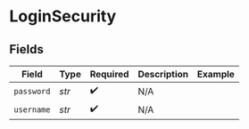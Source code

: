 # LoginSecurity


## Fields

| Field              | Type               | Required           | Description        | Example            |
| ------------------ | ------------------ | ------------------ | ------------------ | ------------------ |
| `password`         | *str*              | :heavy_check_mark: | N/A                | <PASSWORD>         |
| `username`         | *str*              | :heavy_check_mark: | N/A                | <USERNAME>         |